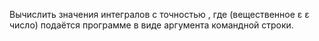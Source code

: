 Вычислить значения интегралов с точностью , где (вещественное ε ε число) подаётся
программе в виде аргумента командной строки.